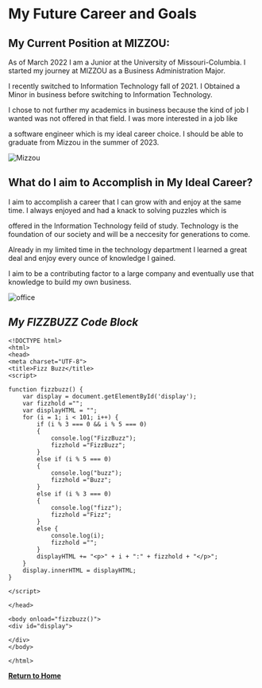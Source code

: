 # My Future Career and Goals

## __My Current Position at MIZZOU__:


As of March 2022 I am a Junior at the University of Missouri-Columbia. I started my journey at MIZZOU as a Business Administration Major. 

I recently switched to Information Technology fall of 2021. I Obtained a Minor in business before switching to Information Technology.

I chose to not further my academics in business because the kind of job I wanted was not offered in that field. I was more interested in a job like

a software engineer which is my ideal career choice. I should be able to graduate from Mizzou in the summer of 2023.


![Mizzou](https://user-images.githubusercontent.com/97974825/158626171-9c42c1f5-19bd-46ee-9623-2004ba94ff8b.jpg)


## __What do I aim to Accomplish in My Ideal Career?__

I aim to accomplish a career that I can grow with and enjoy at the same time. I always enjoyed and had a knack to solving puzzles which is

offered in the Information Technology feild of study. Technology is the foundation of our society and will be a neccesity for generations to come.

Already in my limited time in the technology department I learned a great deal and enjoy every ounce of knowledge I gained. 

I aim to be a contributing factor to a large company and eventually use that knowledge to build my own business.


![office](https://user-images.githubusercontent.com/97974825/158627439-ca2c00b4-5242-4ca6-bf6e-f12803103b06.jpg)

## *My FIZZBUZZ Code Block*

```
<!DOCTYPE html>
<html>
<head>
<meta charset="UTF-8">
<title>Fizz Buzz</title>
<script>

function fizzbuzz() {
	var display = document.getElementById('display');
    var fizzhold ="";
	var displayHTML = "";
	for (i = 1; i < 101; i++) {
		if (i % 3 === 0 && i % 5 === 0)
        {
            console.log("FizzBuzz");
            fizzhold ="FizzBuzz";
        } 
        else if (i % 5 === 0) 
        {
            console.log("buzz");
            fizzhold ="Buzz";
        } 
        else if (i % 3 === 0) 
        {
            console.log("fizz");
            fizzhold ="Fizz";
        } 
        else {
            console.log(i);
            fizzhold ="";
        }
	    displayHTML += "<p>" + i + ":" + fizzhold + "</p>";
    }
	display.innerHTML = displayHTML;
}

</script>

</head>

<body onload="fizzbuzz()">
<div id="display">

</div>
</body>

</html>
```
[**Return to Home**](README.md)
